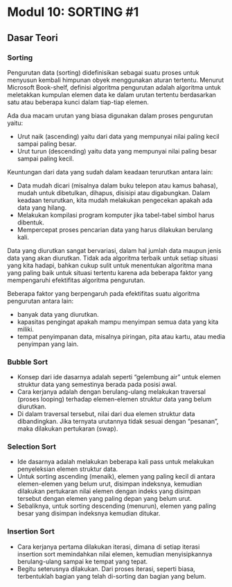 # Modul 10: SORTING #1

## Dasar Teori

### Sorting
Pengurutan data (sorting) didefinisikan sebagai suatu proses untuk menyusun kembali himpunan obyek menggunakan aturan tertentu. Menurut Microsoft Book-shelf, definisi algoritma pengurutan adalah algoritma untuk meletakkan kumpulan elemen data ke dalam urutan tertentu berdasarkan satu atau beberapa kunci dalam tiap-tiap elemen.

Ada dua macam urutan yang biasa digunakan dalam proses pengurutan yaitu:
- Urut naik (ascending) yaitu dari data yang mempunyai nilai paling kecil sampai paling besar.
- Urut turun (descending) yaitu data yang mempunyai nilai paling besar sampai paling kecil.

Keuntungan dari data yang sudah dalam keadaan terurutkan antara lain:
- Data mudah dicari (misalnya dalam buku telepon atau kamus bahasa), mudah untuk dibetulkan, dihapus, disisipi atau digabungkan. Dalam keadaan terurutkan, kita mudah melakukan pengecekan apakah ada data yang hilang.
- Melakukan kompilasi program komputer jika tabel-tabel simbol harus dibentuk.
- Mempercepat proses pencarian data yang harus dilakukan berulang kali.

Data yang diurutkan sangat bervariasi, dalam hal jumlah data maupun jenis data yang akan diurutkan. Tidak ada algoritma terbaik untuk setiap situasi yang kita hadapi, bahkan cukup sulit untuk menentukan algoritma mana yang paling baik untuk situasi tertentu karena ada beberapa faktor yang mempengaruhi efektifitas algoritma pengurutan.

Beberapa faktor yang berpengaruh pada efektifitas suatu algoritma pengurutan antara lain:
- banyak data yang diurutkan.
- kapasitas pengingat apakah mampu menyimpan semua data yang kita miliki.
- tempat penyimpanan data, misalnya piringan, pita atau kartu, atau media penyimpan
yang lain.


### Bubble Sort
- Konsep dari ide dasarnya adalah seperti “gelembung air” untuk elemen struktur data yang semestinya berada pada posisi awal.
- Cara kerjanya adalah dengan berulang-ulang melakukan traversal (proses looping) terhadap elemen-elemen struktur data yang belum diurutkan.
- Di dalam traversal tersebut, nilai dari dua elemen struktur data dibandingkan. Jika ternyata urutannya tidak sesuai dengan “pesanan”, maka dilakukan pertukaran (swap).

### Selection Sort
- Ide dasarnya adalah melakukan beberapa kali pass untuk melakukan penyeleksian elemen struktur data.
- Untuk sorting ascending (menaik), elemen yang paling kecil di antara elemen-elemen yang belum urut, disimpan indeksnya, kemudian dilakukan pertukaran nilai elemen dengan indeks yang disimpan tersebut dengan elemen yang paling depan yang belum urut.
- Sebaliknya, untuk sorting descending (menurun), elemen yang paling besar yang disimpan indeksnya kemudian ditukar.

### Insertion Sort
- Cara kerjanya pertama dilakukan iterasi, dimana di setiap iterasi insertion sort memindahkan nilai elemen, kemudian menyisipkannya berulang-ulang sampai ke tempat yang tepat.
- Begitu seterusnya dilakukan. Dari proses iterasi, seperti biasa, terbentuklah bagian yang telah di-sorting dan bagian yang belum.